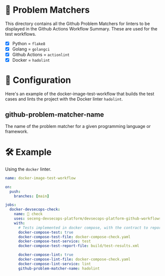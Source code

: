 # 🔦 Problem Matchers

This directory contains all the Github Problem Matchers for linters to be displayed in the Github Actions Workflow Summary. These are used for the test workflows.

* [x] Python = `flake8`
* [x] Golang = `golangci`
* [x] Github Actions = `actionlint`
* [x] Docker = `hadolint`

# 🔧 Configuration

Here's an example of the docker-image-test-workflow that builds the test cases and lints the project with the Docker linter `hadolint`.

## github-problem-matcher-name

The name of the problem matcher for a given programming language or framework.

# 🛠️ Example

Using the `docker` linter.

```yaml
name: docker-image-test-workflow

on:
  push:
    branches: [main]

jobs:
  docker-devsecops-check:
    name: 🚦 check
    uses: seceng-devsecops-platform/devsecops-platform-github-workflows/.github/workflows/docker-compose-devsecops-test-workflow.yaml@main
    with:
      # Tests implemented in docker compose, with the contract to report using JUNIT report format
      docker-compose-test: true
      docker-compose-test-file: docker-compose-check.yaml
      docker-compose-test-service: test
      docker-compose-test-report-file: build/test-results.xml

      docker-compose-lint: true
      docker-compose-lint-file: docker-compose-check.yaml
      docker-compose-lint-service: lint
      github-problem-matcher-name: hadolint
```
